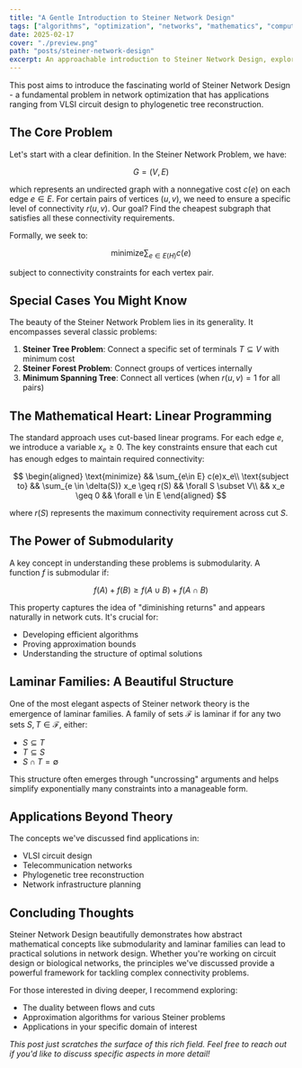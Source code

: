 ```yaml
---
title: "A Gentle Introduction to Steiner Network Design"
tags: ["algorithms", "optimization", "networks", "mathematics", "computer-science"]
date: 2025-02-17
cover: "./preview.png"
path: "posts/steiner-network-design"
excerpt: An approachable introduction to Steiner Network Design, exploring its mathematical foundations and applications in network optimization.
---
```


This post aims to introduce the fascinating world of Steiner Network Design - a fundamental problem in network optimization that has applications ranging from VLSI circuit design to phylogenetic tree reconstruction.

## The Core Problem

Let's start with a clear definition. In the Steiner Network Problem, we have:

$$G = (V, E)$$

which represents an undirected graph with a nonnegative cost $c(e)$ on each edge $e \in E$. For certain pairs of vertices $(u,v)$, we need to ensure a specific level of connectivity $r(u,v)$. Our goal? Find the cheapest subgraph that satisfies all these connectivity requirements.

Formally, we seek to:

$$\text{minimize} \sum_{e \in E(H)} c(e)$$

subject to connectivity constraints for each vertex pair.

## Special Cases You Might Know

The beauty of the Steiner Network Problem lies in its generality. It encompasses several classic problems:

1. **Steiner Tree Problem**: Connect a specific set of terminals $T \subseteq V$ with minimum cost
2. **Steiner Forest Problem**: Connect groups of vertices internally
3. **Minimum Spanning Tree**: Connect all vertices (when $r(u,v) = 1$ for all pairs)

## The Mathematical Heart: Linear Programming

The standard approach uses cut-based linear programs. For each edge $e$, we introduce a variable $x_e \geq 0$. The key constraints ensure that each cut has enough edges to maintain required connectivity:

$$
\begin{aligned}
\text{minimize} && \sum_{e\in E} c(e)x_e\\
\text{subject to} && \sum_{e \in \delta(S)} x_e \geq r(S) && \forall S \subset V\\
&& x_e \geq 0 && \forall e \in E
\end{aligned}
$$

where $r(S)$ represents the maximum connectivity requirement across cut $S$.

## The Power of Submodularity

A key concept in understanding these problems is submodularity. A function $f$ is submodular if:

$$f(A) + f(B) \geq f(A \cup B) + f(A \cap B)$$

This property captures the idea of "diminishing returns" and appears naturally in network cuts. It's crucial for:
- Developing efficient algorithms
- Proving approximation bounds
- Understanding the structure of optimal solutions

## Laminar Families: A Beautiful Structure

One of the most elegant aspects of Steiner network theory is the emergence of laminar families. A family of sets $\mathcal{F}$ is laminar if for any two sets $S, T \in \mathcal{F}$, either:
- $S \subseteq T$
- $T \subseteq S$
- $S \cap T = \emptyset$

This structure often emerges through "uncrossing" arguments and helps simplify exponentially many constraints into a manageable form.

## Applications Beyond Theory

The concepts we've discussed find applications in:
- VLSI circuit design
- Telecommunication networks
- Phylogenetic tree reconstruction
- Network infrastructure planning

## Concluding Thoughts

Steiner Network Design beautifully demonstrates how abstract mathematical concepts like submodularity and laminar families can lead to practical solutions in network design. Whether you're working on circuit design or biological networks, the principles we've discussed provide a powerful framework for tackling complex connectivity problems.

For those interested in diving deeper, I recommend exploring:
- The duality between flows and cuts
- Approximation algorithms for various Steiner problems
- Applications in your specific domain of interest

*This post just scratches the surface of this rich field. Feel free to reach out if you'd like to discuss specific aspects in more detail!*